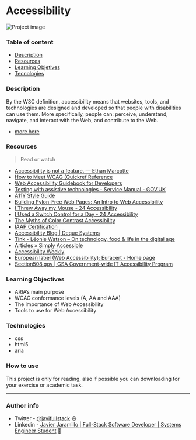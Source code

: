 # Accessibility


![Project image](https://miro.medium.com/max/4680/1*_uYpVAGLzurnOwvjDXcfbg.png)

### Table of content

- [Description](#description)
- [Resources](#resources)
- [Learning Objetives](#learning-objectives)
- [Tecnologies](#technologies)
### Description

By the W3C definition, accessibility means that websites, tools, and technologies are designed and developed so that people with disabilities can use them. More specifically, people can: perceive, understand, navigate, and interact with the Web, and contribute to the Web.
- [more here](https://www.telerik.com/blogs/web-accessibility-guidebook-for-developers?fbclid=IwAR3v8sqaMyuAYfa14dZJpDKqJd-v8qKfaKeEvZJRKTcRIOabNnYGPo4rA7U#intro-to-accessibility)
### Resources 


>Read or watch

- [Accessibility is not a feature. — Ethan Marcotte](https://intranet.hbtn.io/rltoken/UTlxQ9qb213Y6SP7kuCsPQ)
- [How to Meet WCAG (Quickref Reference](https://intranet.hbtn.io/rltoken/8c9nVrmNWVJ--pUn1dmKVQ)  
- [Web Accessibility Guidebook for Developers](https://intranet.hbtn.io/rltoken/l-XGxAh6sCv8_IahP5izxg)  
- [Testing with assistive technologies - Service Manual - GOV.UK](https://intranet.hbtn.io/rltoken/bMm4g4OpeE-Iqxdtzlu0ig)  
- [A11Y Style Guide](https://intranet.hbtn.io/rltoken/1q0B-A6MYnUuTPZOdKgIsg)  
- [Building Pylon-Free Web Pages: An Intro to Web Accessibility](https://intranet.hbtn.io/rltoken/jTApGoNHRaI2HQs8UqGq2g)  
- [I Threw Away my Mouse - 24 Accessibility](https://intranet.hbtn.io/rltoken/8PcPbGbZvmBtnn9dTB2LLQ)  
- [I Used a Switch Control for a Day - 24 Accessibility](https://intranet.hbtn.io/rltoken/B7CCmybCPdoR-vy0Ljf_Kw)  
- [The Myths of Color Contrast Accessibility](https://intranet.hbtn.io/rltoken/RHFJ-QN-x6sBgYDHNmAmhg)  
- [IAAP Certification](https://intranet.hbtn.io/rltoken/X2PNKQCPNBv9Kt4DvzEGqw)  
- [Accessibility Blog | Deque Systems](https://intranet.hbtn.io/rltoken/F6MKiJDGC7oahx5l1PG4tA)  
- [Tink - Léonie Watson – On technology, food & life in the digital age](https://intranet.hbtn.io/rltoken/e2vhJAVwJgCSj_qWh5d9OA)  
- [Articles » Simply Accessible](https://intranet.hbtn.io/rltoken/JMoCv9TlEIkMM6KGXcBIlA)  
- [Accessibility Weekly](https://intranet.hbtn.io/rltoken/46XM-mspubGF2aZaPLtlTQ)  
- [European label (Web Accessibility): Euracert - Home page](https://intranet.hbtn.io/rltoken/DsxGlFcMObADMOuJ6y8nDw)  
- [Section508.gov | GSA Government-wide IT Accessibility Program](https://intranet.hbtn.io/rltoken/bwPuWIeb6MMZCopmv5KJOA)
### Learning Objectives

- ARIA’s main purpose
- WCAG conformance levels (A, AA and AAA)
- The importance of Web Accessibility
- Tools to use for Web Accessibility

### Technologies

- css
- html5
- aria

### How to use

This project is only for reading, also if possible you can downloading for your exercise or academic task.

---
### Author info

- Twitter - [@javifullstack](https://twitter.com/javifullstack) :smiley: 
- Linkedin - [Javier Jaramillo | Full-Stack Software Developer | Systems Engineer Student](https://www.linkedin.com/in/javier-jaramillo-346b681a1/) :gem:


